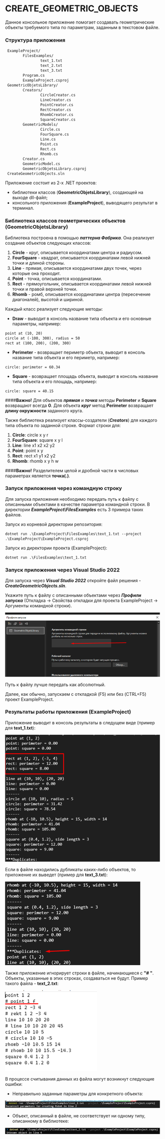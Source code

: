 # CREATE_GEOMETRIC_OBJECTS

Данное консольное приложение помогает создавать геометрические объекты требуемого типа по параметрам, заданным в текстовом файле.

### Структура приложения

```
 ExampleProject/
        FilesExamples/
                text_1.txt
                text_2.txt
                text_3.txt
        Program.cs
        ExampleProject.csproj
 GeometricObjetsLibrary/
        Creators/
                CircleCreator.cs
                LineCreator.cs
                PointCreator.cs
                RectCreator.cs
                RhombCreator.cs
                SquareCreator.cs
        GeometricModels/
                Circle.cs
                FourSquare.cs
                Line.cs
                Point.cs
                Rect.cs
                Rhomb.cs
        Creator.cs
        GeometricModel.cs
        GeometricObjetsLibrary.csproj
 CreateGeometricObjects.sln
```

Приложение состоит из 2-х .NET проектов:

- библиотеки классов (**GeometricObjetsLibrary**), создающей на выходе dll-файл;
- консольного приложения (**ExampleProject**), выводящего результат в терминал.

### Библиотека классов геометрических объектов (GeometricObjetsLibrary)

Библиотека построена в помощью **_паттерна Фабрика_**. Она реализует создание объектов следующих классов:

1. **Circle** - круг, описывается координатами центра и радиусом.
2. **FourSquare** - квадрат, описывается координатами левой нижней точки и длиной стороны.
3. **Line** - прямая, описывается координатами двух точек, через которые она проходит.
4. **Point** - точка, описывается координатами.
5. **Rect** - прямоугольник, описывается координатами левой нижней точки и правой верхней точки.
6. **Rhomb** - ромб, описывается координатами центра (пересечение диагоналей), высотой и шириной.

Каждый класс реализует следующие методы:

- **Draw** - выводит в консоль название типа объекта и его основные параметры, например:

```
роint at (10, 20)
circle at (-100, 300), rаdius = 50
rect at (100, 200), (200, 300)
```

- **Perimeter** - возвращает периметр объекта, выводит в консоль название типа объекта и его периметр, например:

```
circle: perimeter = 60.34
```

- **Square** - возвращает площадь объекта, выводит в консоль название типа объекта и его площадь, например:

```
circle: square = 40.15
```

####**Важно!** Для объектов **_прямая_** и **_точка_** методы **Perimeter** и **Square** возвращают всегда **0**. Для объекта **_круг_** метод **Perimeter** возвращает **длину окружности** заданного круга.

Также библиотека реализует классы-создатели (**_Creators_**) для каждого типа объекта по заданной строке.
Формат строки для:

1. **Circle**: сirclе x y r
2. **FourSquare**: square x y l
3. **Line**: linе x1 x2 x2 y2
4. **Point**: роint x y
5. **Rect**: rеct x1 y1 x2 y2
6. **Rhomb**: rhomb x y h w

####**Важно!** Разделителем целой и дробной части в числовых параметрах является **точка(.)**.

### Запуск приложения через командную строку

Для запуска приложения необходимо передать путь к файлу с описанными объектами в качестве параметра командной строки. В директории **_ExampleProject\FilesExamples_** есть 3 примера таких файлов.

Запуск из корневой директории репозитория:

```
dotnet run .\ExampleProject\FilesExamples\text_1.txt --project .\ExampleProject\ExampleProject.csproj
```

Запуск из директории проекта (ExampleProject):

```
dotnet run .\FilesExamples\text_1.txt
```

### Запуск приложения через Visual Studio 2022

Для запуска через **_Visual Studio 2022_** откройте файл решения - **_CreateGeometricObjects.sln_**.

Укажите путь к файлу с описанными объектами через **_Профили запуска_** (Откладка -> Свойства откладки для проекта ExampleProject -> Аргументы командной строки).

![Studio CLI Arguments](./screenshots/studio_arguments.png "Задать аргументы командной строки в Visual Studio 2022")

Путь к файлу лучше передать как абсолютный.

Далее, как обычно, запускаем с откладкой (F5) или без (CTRL+F5) проект ExampleProject.

### Результаты работы приложения (ExampleProject)

Приложение выводит в консоль результаты в следущем виде (пример для **text_1.txt**):

![Results 1](./screenshots/res_text1.png "Результаты работы без дубликатов")

Если в файле находились дубликаты каких-либо объектов, то приложение их выведет (пример для **text_3.txt**):

![Results 2](./screenshots/res_text3.png "Результаты работы с дубликатами")

Также приложение игнорирует строки в файле, начинающиеся с **"# "**. Объекты, указанные в этих строках, создаваться не будут. Пример такого файла - **text_2.txt**:

![Comments in file](./screenshots/comments_file.png "Как закомментировать ненужные объекты в файле")

В процессе считывания данных из файла могут возникнут следующие ошибки:

- Неправильно заданные параметры для конкретного объекта:

![Error 1](./screenshots/error_1.png "Ошибка: неправильно заданы параметры")

- Объект, описанный в файле, не соответствует ни одному типу, описанному в библиотеке:

![Error 2](./screenshots/error_2.png "Ошибка: неопознанный объект")
